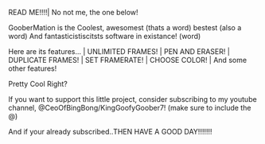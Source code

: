 READ ME!!!!| No not me, the one below!


GooberMation is the Coolest, awesomest (thats a word) bestest (also a word) And fantasticistiscitsts software in existance! (word)

Here are its features...
|
UNLIMITED FRAMES!
|
PEN AND ERASER!
|
DUPLICATE FRAMES!
|
SET FRAMERATE!
|
CHOOSE COLOR!
|
And some other features!

Pretty Cool Right?

If you want to support this little project, consider subscribing to my youtube channel, @CeoOfBingBong/KingGoofyGoober7! (make sure to include the @)

And if your already subscribed..THEN HAVE A GOOD DAY!!!!!!!
